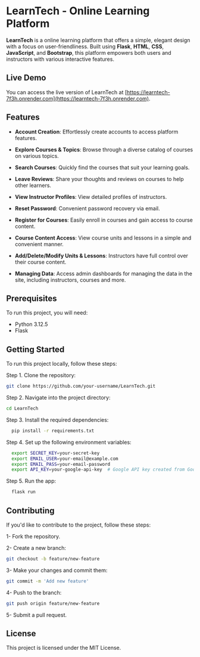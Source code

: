 # LearnTech - Online Learning Platform

**LearnTech** is a online learning platform that offers a simple, elegant design with a focus on user-friendliness. Built using **Flask**, **HTML**, **CSS**, **JavaScript**, and **Bootstrap**, this platform empowers both users and instructors with various interactive features.

## Live Demo
You can access the live version of LearnTech at [https://learntech-7f3h.onrender.com](https://learntech-7f3h.onrender.com).

## Features

- **Account Creation**: Effortlessly create accounts to access platform features.

- **Explore Courses & Topics**: Browse through a diverse catalog of courses on various topics.

- **Search Courses**: Quickly find the courses that suit your learning goals.

- **Leave Reviews**: Share your thoughts and reviews on courses to help other learners.

- **View Instructor Profiles**: View detailed profiles of instructors.

- **Reset Password**: Convenient password recovery via email.

- **Register for Courses**: Easily enroll in courses and gain access to course content.

- **Course Content Access**: View course units and lessons in a simple and convenient manner.

- **Add/Delete/Modify Units & Lessons**: Instructors have full control over their course content.

- **Managing Data**: Access admin dashboards for managing the data in the site, including instructors, courses and more.


## Prerequisites
To run this project, you will need:
- Python 3.12.5
- Flask

## Getting Started

To run this project locally, follow these steps:

Step 1. Clone the repository:

```bash
git clone https://github.com/your-username/LearnTech.git
```

Step 2. Navigate into the project directory:
```bash
cd LearnTech
```

Step 3. Install the required dependencies:
 ```bash
   pip install -r requirements.txt
```

Step 4. Set up the following environment variables:
```bash
  export SECRET_KEY=your-secret-key
  export EMAIL_USER=your-email@example.com
  export EMAIL_PASS=your-email-password
  export API_KEY=your-google-api-key  # Google API key created from Google Cloud
```

Step 5. Run the app:
```bash
  flask run
```


## Contributing
 If you'd like to contribute to the project, follow these steps:
 
1- Fork the repository.

2- Create a new branch: 

```bash
git checkout -b feature/new-feature
```

3- Make your changes and commit them:

```bash
git commit -m 'Add new feature'
```

4- Push to the branch: 

```bash
git push origin feature/new-feature
```

5- Submit a pull request.

## License
This project is licensed under the MIT License.
